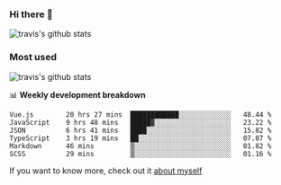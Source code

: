 ### Hi there 👋

<!--
**HondryTravis/HondryTravis** is a ✨ _special_ ✨ repository because its `README.md` (this file) appears on your GitHub profile.

Here are some ideas to get you started:

- 🔭 I’m currently working on ...
- 🌱 I’m currently learning ...
- 👯 I’m looking to collaborate on ...
- 🤔 I’m looking for help with ...
- 💬 Ask me about ...
- 📫 How to reach me: ...
- 😄 Pronouns: ...
- ⚡ Fun fact: ...
-->

![travis's github stats](https://github-readme-stats.vercel.app/api?username=HondryTravis&hide=stars)
### Most used
![travis's github stats](https://github-readme-stats.anuraghazra1.vercel.app/api/top-langs/?username=HondryTravis&layout=compact&hide_title=true)

📊 **Weekly development breakdown**

<!--START_SECTION:waka-->

```text
Vue.js        20 hrs 27 mins  ████████████░░░░░░░░░░░░░   48.44 %
JavaScript    9 hrs 48 mins   █████▓░░░░░░░░░░░░░░░░░░░   23.22 %
JSON          6 hrs 41 mins   ████░░░░░░░░░░░░░░░░░░░░░   15.82 %
TypeScript    3 hrs 19 mins   ██░░░░░░░░░░░░░░░░░░░░░░░   07.87 %
Markdown      46 mins         ▒░░░░░░░░░░░░░░░░░░░░░░░░   01.82 %
SCSS          29 mins         ▒░░░░░░░░░░░░░░░░░░░░░░░░   01.16 %
```

<!--END_SECTION:waka-->

If you want to know more, check out it [about myself](https://hondrytravis.github.io/)
